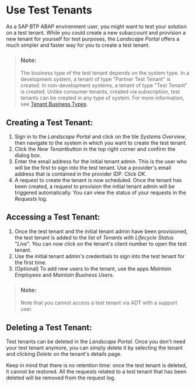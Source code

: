 <!-- loiodd7d8e854d35412180c64f6c15364add -->

# Use Test Tenants

As a SAP BTP ABAP environment user, you might want to test your solution on a test tenant. While you could create a new subaccount and provision a new tenant for yourself for test purposes, the *Landscape Portal* offers a much simpler and faster way for you to create a test tenant.

> ### Note:  
> The business type of the test tenant depends on the system type. In a development system, a tenant of type "Partner Test Tenant" is created. In non-development systems, a tenant of type "Test Tenant" is created. Unlike consumer tenants, created via subscription, test tenants can be created in any type of system. For more information, see [Tenant Business Types](tenant-business-types-018e8bd.md).



<a name="loiodd7d8e854d35412180c64f6c15364add__section_drt_brz_f4b"/>

## Creating a Test Tenant:

1.  Sign in to the *Landscape Portal* and click on the tile *Systems Overview*, then navigate to the system in which you want to create the test tenant.
2.  Click the *New Tenant*button in the top right corner and confirm the dialog box.
3.  Enter the email address for the initial tenant admin. This is the user who will be the first to sign into the test tenant. Use a provider's email address that is contained in the provider IDP. Click *OK*.
4.  A request to create the tenant is now scheduled. Once the tenant has been created, a request to provision the initial tenant admin will be triggered automatically. You can view the status of your requests in the *Requests* log.



<a name="loiodd7d8e854d35412180c64f6c15364add__section_wh4_crz_f4b"/>

## Accessing a Test Tenant:

1.  Once the test tenant and the initial tenant admin have been provisioned, the test tenant is added to the list of *Tenants* with *Lifecycle Status* "*Live*". You can now click on the tenant's client number to open the test tenant.
2.  Use the initial tenant admin's credentials to sign into the test tenant for the first time.
3.  \(Optional\) To add new users to the tenant, use the apps *Maintain Employees* and *Maintain Business Users*.

> ### Note:  
> Note that you cannot access a test tenant via ADT with a support user.



<a name="loiodd7d8e854d35412180c64f6c15364add__section_py4_crz_f4b"/>

## Deleting a Test Tenant:

Test tenants can be deleted in the *Landscape Portal*. Once you don't need your test tenant anymore, you can simply delete it by selecting the tenant and clicking *Delete* on the tenant's details page.

Keep in mind that there is no retention time: once the test tenant is deleted, it cannot be restored. All the requests related to a test tenant that has been deleted will be removed from the request log.

